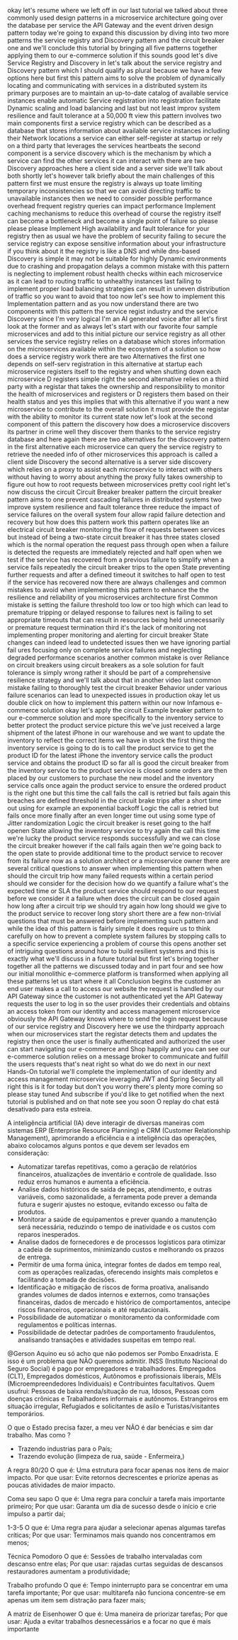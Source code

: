 okay let's resume where we left off in
our last tutorial we talked about three
commonly used design patterns in a
microservice architecture going over the
database per service the API Gateway and
the event driven design pattern today
we're going to expand this discussion by
diving into two more patterns the
service registry and Discovery pattern
and the circuit breaker one and we'll
conclude this tutorial by bringing all
five patterns together applying them to
our e-commerce solution if this sounds
good let's dive
Service Registry and Discovery
in let's talk about the service registry
and Discovery pattern which I should
qualify as plural because we have a few
options here but first this pattern aims
to solve the problem of dynamically
locating and communicating with services
in a distributed system its primary
purposes are to maintain an up-to-date
catalog of available service instances
enable automatic Service registration
into registration facilitate Dynamic
scaling and load balancing and last but
not least improv system resilience and
fault tolerance at a 50,000 ft view this
pattern involves two main components
first a service registry which can be
described as a database that stores
information about available service
instances including their Network
locations a service can either
self-register at startup or rely on a
third party that leverages the services
heartbeats the second component is a
service discovery which is the mechanism
by which a service can find the other
services it can interact with there are
two Discovery approaches here a client
side and a server side we'll talk about
both shortly let's however talk briefly
about the main challenges of this
pattern first we must ensure the
registry is always up toate limiting
temporary inconsistencies so that we can
avoid directing traffic to unavailable
instances then we need to consider
possible performance overhead frequent
registry queries can impact performance
Implement caching mechanisms to reduce
this overhead
of course the registry itself can become
a bottleneck and become a single point
of failure so please please please
Implement High availability and fault
tolerance for your registry then as
usual we have the problem of security
failing to secure the service registry
can expose sensitive information about
your infrastructure if you think about
it the registry is like a DNS and while
dns-based Discovery is simple it may not
be suitable for highly Dynamic
environments due to crashing and
propagation delays a common mistake with
this pattern is neglecting to implement
robust health checks within each
microservice as it can lead to routing
traffic to unhealthy instances last
failing to implement proper load
balancing strategies can result in
uneven distribution of traffic so you
want to avoid that too now let's see how
to implement this
Implementation
pattern and as you now understand there
are two components with this pattern the
service regist industry and the service
Discovery since I'm very logical I'm an
AI generated voice after all let's first
look at the former and as always let's
start with our favorite four sample
microservices and add to this initial
picture our service registry as all
other services the service registry
relies on a database which stores
information on the microservices
available within the ecosystem of a
solution so how does a service registry
work there are two Alternatives the
first one depends on self-serv
registration in this alternative at
startup each microservice registers
itself to the registry and when shutting
down each microservice D registers
simple
right the second alternative relies on a
third party with a registar that takes
the ownership and responsibility to
monitor the health of microservices and
registers or D registers them based on
their health status and yes this implies
that with this alternative if you want a
new microservice to contribute to the
overall solution it must provide the
registar with the ability to monitor its
current state now let's look at the
second component of this pattern the
discovery how does a microservice
discovers its partner in crime well they
discover them thanks to the service
registry database and here again there
are two alternatives for the discovery
pattern in the first alternative each
microservice can query the service
registry to retrieve the needed info of
other microservices
this approach is called a client side
Discovery the second alternative is a
server side discovery which relies on a
proxy to assist each microservice to
interact with others without having to
worry about anything the proxy fully
takes ownership to figure out how to
root requests between microservices
pretty cool
right let's now discuss the circuit
Circuit Breaker
breaker pattern the circuit breaker
pattern aims to one prevent cascading
failures in distributed systems two
improve system resilience and fault
tolerance three reduce the impact of
service failures on the overall system
four allow rapid failure detection and
recovery but how does this pattern work
this pattern operates like an electrical
circuit breaker monitoring the flow of
requests between services but instead of
being a two-state circuit breaker it has
three states closed which is the normal
operation the request pass through open
when a failure is detected the requests
are immediately rejected and half open
when we test if the service has
recovered from a previous failure to
simplify when a service fails repeatedly
the circuit breaker trips to the open
State preventing further requests and
after a defined timeout it switches to
half open to test if the service has
recovered now there are always
challenges and common mistakes to avoid
when implementing this pattern to
enhance the the resilience and
reliability of you microservices
architecture first Common mistake is
setting the failure threshold too low or
too high which can lead to premature
tripping or delayed response to failures
next is failing to set appropriate
timeouts that can result in resources
being held unnecessarily or premature
request termination third it's the lack
of monitoring not implementing proper
monitoring and alerting for circuit
breaker State changes can indeed lead to
undetected issues then we have ignoring
partial fail ures focusing only on
complete service failures and neglecting
degraded performance scenarios another
common mistake is over Reliance on
circuit breakers using circuit breakers
as a sole solution for fault tolerance
is simply wrong rather it should be part
of a comprehensive resilience strategy
and we'll talk about that in another
video last common mistake failing to
thoroughly test the circuit breaker
Behavior under various failure scenarios
can lead to unexpected issues in
production okay let us double click on
how to implement this pattern within our
now Infamous e-commerce
solution okay let's apply the circuit
Example
breaker pattern to our e-commerce
solution and more specifically to the
inventory service to better protect the
product service picture this we've just
received a large shipment of the latest
iPhone in our warehouse and we want to
update the inventory to reflect the
correct items we have in stock the first
thing the inventory service is going to
do is to call the product service to get
the product ID for the latest iPhone the
inventory service calls the product
service and obtains the product ID so
far all is good the circuit breaker from
the inventory service to the product
service is closed some orders are then
placed by our customers to purchase the
new model and the inventory service
calls once again the product service to
ensure the ordered product is the right
one but this time the call fails the
call is retried but fails again this
breaches are defined threshold in the
circuit brake trips after a short time
out using for example an exponential
backoff Logic the call is retried but
fails once more finally after an even
longer time out using some type of
Jitter randomization Logic the circuit
breaker is reset going to the half
openen State allowing the inventory
service to try again the
call this time we're lucky the product
service responds successfully and we can
close the circuit breaker however if the
call fails again then we're going back
to the open state to provide additional
time to the product service to recover
from its failure now as a solution
architect or a microservice owner there
are several critical questions to answer
when implementing this pattern when
should the circuit trip how many failed
requests within a certain period should
we consider for the decision how do we
quantify a failure what's the expected
time or SLA the product service should
respond to our request before we
consider it a failure when does the
circuit can be closed again how long
after a circuit trip we should try again
how long should we give to the product
service to recover long story short
there are a few non-trivial questions
that must be answered before
implementing such pattern and while the
idea of this pattern is fairly simple it
does require us to think carefully on
how to prevent a complete system
failures by stopping calls to a specific
service experiencing a problem of course
this opens another set of intriguing
questions around how to build resilient
systems and this is exactly what we'll
discuss in a future tutorial but first
let's bring together together all the
patterns we discussed today and in part
four and see how our initial monolithic
e-commerce platform is transformed when
applying all these
patterns let us start where it all
Conclusion
begins the customer an end user makes a
call to access our website the request
is handled by our API Gateway since the
customer is not authenticated yet the
API Gateway requests the user to log in
so the user provides their credentials
and obtains an access token from our
identity and access management
microservice obviously the API Gateway
knows where to send the login request
because of our service registry and
Discovery here we use the thirdparty
approach when our microservices start
the registar detects them and updates
the registry then once the user is
finally authenticated and authorized the
user can start navigating our e-commerce
and Shop happily and you can see our
e-commerce solution relies on a message
broker to communicate and fulfill the
users
requests that's neat right so what do we
do next in our next Hands-On tutorial
we'll complete the implementation of our
identity and access management
microservice leveraging JWT and Spring
Security all right this is it for today
but don't you worry there's plenty more
coming so please stay tuned And
subscribe if you'd like to get notified
when the next tutorial is published and
on that note see you soon
O replay do chat está desativado para esta estreia.





A inteligência artificial (IA) deve interagir de diversas maneiras com sistemas ERP (Enterprise Resource Planning) e CRM (Customer Relationship Management), aprimorando a eficiência e a inteligência das operações, abaixo colocamos alguns pontos e que devem ser levados em consideração:
- Automatizar tarefas repetitivas, como a geração de relatórios financeiros, atualizações de inventário e controle de qualidade. Isso reduz erros humanos e aumenta a eficiência.
- Analise dados históricos de saída de peças, atendimento, e outras variáveis, como sazonalidade, a ferramenta pode prever a demanda futura e sugerir ajustes no estoque, evitando excesso ou falta de produtos.
- Monitorar a saúde de equipamentos e prever quando a manutenção será necessária, reduzindo o tempo de inatividade e os custos com reparos inesperados.
- Analise dados de fornecedores e de processos logísticos para otimizar a cadeia de suprimentos, minimizando custos e melhorando os prazos de entrega.
- Permitir de uma forma única, integrar fontes de dados em tempo real, com as operações realizadas, oferecendo insights mais completos e facilitando a tomada de decisões.
- Identificação e mitigação de  riscos de forma proativa, analisando grandes volumes de dados internos e externos, como transações financeiras, dados de mercado e histórico de comportamentos, antecipe riscos financeiros, operacionais e até reputacionais.
- Possibilidade de automatizar o monitoramento da conformidade com regulamentos e políticas internas.
- Possibilidade de detectar padrões de comportamento fraudulentos, analisando transações e atividades suspeitas em tempo real.


@Gerson Aquino eu só acho que não podemos ser Pombo Enxadrista. E isso é um problema que NÃO queremos admitir.
INSS (Instituto Nacional do Seguro Social) é pago por empregadores e trabalhadores.
Empregados (CLT), Empregados domésticos, Autônomos e profissionais liberais, MEIs (Microempreendedores Individuais) e Contribuintes facultativos.
Quem usufrui: Pessoas de baixa renda/situação de rua, Idosos, Pessoas com doenças crônicas e Trabalhadores informais e autônomos.
Estrangeiros em situação irregular, Refugiados e solicitantes de asilo e Turistas/visitantes temporários.

O que o Estado precisa fazer, a meu ver NÃO é dar benécias e sim dar trabalho. Mas como ?
- Trazendo industrias para o País;
- Trazendo evolução (limpeza de rua, saúde - Enfermeira,)


A regra 80/20
O que é: Uma estrutura para focar apenas nos itens de maior impacto.
Por que usar: Evite retornos decrescentes e priorize apenas as poucas atividades de maior impacto.

Coma seu sapo
O que é: Uma regra para concluir a tarefa mais importante primeiro;
Por que usar: Garanta um dia de sucesso desde o início e crie impulso a partir daí;

1-3-5
O que é: Uma regra para ajudar a selecionar apenas algumas tarefas críticas;
Por que usar: Terminamos mais quando nos concentramos em menos;

Técnica Pomodoro
O que é: Sessões de trabalho intervaladas com descanso entre elas;
Por que usar: rajadas curtas seguidas de descansos restauradores aumentam a produtividade;

Trabalho profundo
O que é: Tempo ininterrupto para se concentrar em uma tarefa importante;
Por que usar: multitarefa não funciona concentre-se em apenas um item sem distração para fazer mais;

A matriz de Eisenhower
O que é: Uma maneira de priorizar tarefas;
Por que usar: Ajuda a evitar trabalhos desnecessários e a focar no que é mais importante
